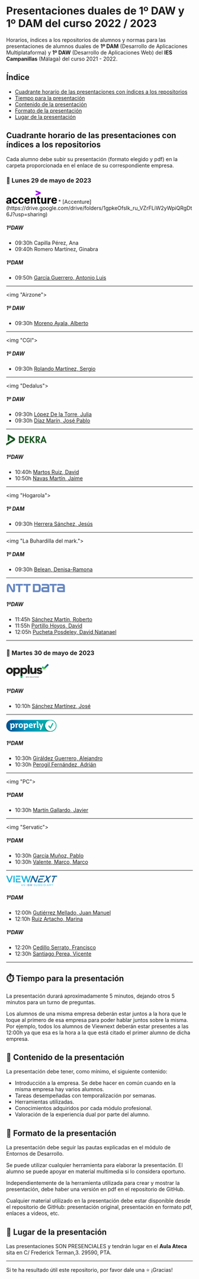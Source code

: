 # Presentaciones duales de 1º DAW y 1º DAM del curso 2022 / 2023

Horarios, índices a los repositorios de alumnos y normas para las presentaciones de alumnos duales de **1º DAM** (Desarrollo de Aplicaciones Multiplataforma) y **1º DAW** (Desarrollo de Aplicaciones Web) del **IES Campanillas** (Málaga) del curso 2021 - 2022.

## Índice

* [Cuadrante horario de las presentaciones con índices a los repositorios](#cuadrante-horario-de-las-presentaciones-con-índices-a-los-repositorios)
* [Tiempo para la presentación](#tiempo-para-la-presentación)
* [Contenido de la presentación](#contenido-de-la-presentación)
* [Formato de la presentación](#formato-de-la-presentación)
* [Lugar de la presentación](#lugar-de-la-presentación)

## Cuadrante horario de las presentaciones con índices a los repositorios

Cada alumno debe subir su presentación (formato elegido y pdf) en la carpeta proporcionada en el enlace de su correspondiente empresa.

### :calendar: Lunes 29 de mayo de 2023

<img height="36px" src="accenture.svg">
* [Accenture](https://drive.google.com/drive/folders/1gpkeOfsIk_ru_VZrFLiW2yWpiQRgDt6J?usp=sharing)


##### 1ºDAW

* 09:30h Capilla Pérez, Ana
* 09:40h Romero Martínez, Ginabra

##### 1ºDAM

* 09:50h [García Guerrero, Antonio Luis]()

<hr>

<img "Airzone">

##### 1º DAW

* 09:30h [Moreno Ayala, Alberto](https://github.com/mnataliacm/FpDual2022_1DAM)

<hr>

<img "CGI">

##### 1º DAW

* 09:30h [Rolando Martínez, Sergio](https://github.com/mnataliacm/FpDual2022_1DAM)

<hr>

<img "Dedalus">

##### 1º DAW

* 09:30h [López De la Torre, Julia](https://github.com/mnataliacm/FpDual2022_1DAM)
* 09:30h [Díaz Marín, José Pablo](https://github.com/mnataliacm/FpDual2022_1DAM)

<hr>

<img height="30px" src="dekra.svg">

##### 1ºDAW

* 10:40h [Martos Ruiz, David](https://github.com/DavidAntunezPerez/presentation-dual-2022-dd)
* 10:50h [Navas Martín, Jaime](https://github.com/AleCueto/presentation-dual-2022-dd)

<hr>

<img "Hogarola">

##### 1º DAM

* 09:30h [Herrera Sánchez, Jesús](https://github.com/mnataliacm/FpDual2022_1DAM)

<hr>

<img "La Buhardilla del mark.">

##### 1º DAM

* 09:30h [Belean, Denisa-Ramona](https://github.com/mnataliacm/FpDual2022_1DAM)

<hr>

<img height="26px" src="nttdata.png">

##### 1ºDAW

* 11:45h [Sánchez Martín, Roberto](https://github.com/alejandroAguileraGarcia/presentacion_dual)
* 11:55h [Portillo Hoyos, David](https://github.com/narsodev/daw-presentacion-dual)
* 12:05h [Pucheta Posdeley, David Natanael](https://github.com/ehm4/Presentaci-n-dual)

<hr>


### :calendar: Martes 30 de mayo de 2023

<img height="46px" src="opplus.png">

##### 1ºDAW

* 10:10h [Sánchez Martínez, José](https://github.com/miguelmunval/presentacion)

<hr>

<img height="32px" src="properly.png">

##### 1ºDAM

* 10:30h [Giráldez Guerrero, Alejandro](https://github.com/AlbertoParraToval/Presentacion_Properly_DAM_21_22)
* 10:30h [Perogil Fernández, Adrián](https://github.com/AlbertoParraToval/Presentacion_Properly_DAM_21_22)

<hr>

<img "PC">

##### 1ºDAM

* 10:30h [Martín Gallardo, Javier](https://github.com/AlbertoParraToval/Presentacion_Properly_DAM_21_22)

<hr>

<img "Servatic">

##### 1ºDAM

* 10:30h [García Muñoz, Pablo](https://github.com/AlbertoParraToval/Presentacion_Properly_DAM_21_22)
* 10:30h [Valente, Marco, Marco](https://github.com/AlbertoParraToval/Presentacion_Properly_DAM_21_22)

<hr>

<img height="28px" src="viewnext.png">

##### 1ºDAM 

* 12:00h [Gutiérrez Mellado, Juan Manuel](https://github.com/sergiomoralesgarcia/DesarrolloFacturas)
* 12:10h [Ruiz Artacho, Marina](https://github.com/SergioDominguez15/Presentacion-Dual.git)

##### 1ºDAW

* 12:20h [Cedillo Serrato, Francisco](https://github.com/FranciscoBautistaSomo/dualViewNextFranciscoBautista)
* 12:30h [Santiago Perea, Vicente](https://github.com/hugosanchezg/presentacionDual)

<hr>

## :stopwatch: Tiempo para la presentación

La presentación durará aproximadamente 5 minutos, dejando otros 5 minutos para un turno de preguntas.

Los alumnos de una misma empresa deberán estar juntos a la hora que le toque al primero de esa empresa para poder hablar juntos sobre la misma. Por ejemplo, todos los alumnos de Viewnext deberán estar presentes a las 12:00h ya que esa es la hora a la que está citado el primer alumno de dicha empresa.

## :open_file_folder: Contenido de la presentación

La presentación debe tener, como mínimo, el siguiente contenido:

* Introducción a la empresa. Se debe hacer en común cuando en la misma empresa hay varios alumnos.
* Tareas desempeñadas con temporalización por semanas.
* Herramientas utilizadas.
* Conocimientos adquiridos por cada módulo profesional.
* Valoración de la experiencia dual por parte del alumno.

## :bookmark_tabs: Formato de la presentación
La presentación debe seguir las pautas explicadas en el módulo de Entornos de Desarrollo.

Se puede utilizar cualquier herramienta para elaborar la presentación. El alumno se puede apoyar en material multimedia si lo considera oportuno.

Independientemente de la herramienta utilizada para crear y mostrar la presentación, debe haber una versión en pdf en el repositorio de GitHub.

Cualquier material utilizado en la presentación debe estar disponible desde el repositorio de GitHub: presentación original, presentación en formato pdf, enlaces a videos, etc.

## :school: Lugar de la presentación

Las presentaciones SON PRESENCIALES y tendrán lugar en el **Aula Ateca** sita en C/ Frederick Terman,3. 29590, PTA.

<hr>

Si te ha resultado útil este repositorio, por favor dale una :star: ¡Gracias!


